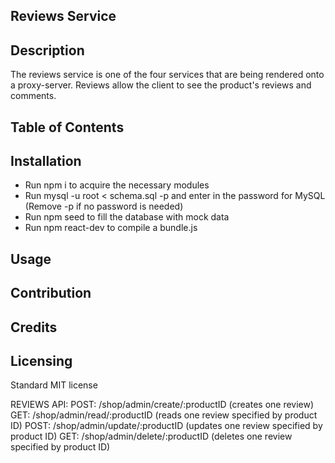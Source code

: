 ## Reviews Service

## Description
The reviews service is one of the four services that are being rendered onto a proxy-server. Reviews allow the client to see the product's reviews and comments.

## Table of Contents


## Installation
- Run npm i to acquire the necessary modules
- Run mysql -u root < schema.sql -p and enter in the password for MySQL (Remove -p if no password is needed)
- Run npm seed to fill the database with mock data
- Run npm react-dev to compile a bundle.js

## Usage

## Contribution

## Credits

## Licensing
Standard MIT license

REVIEWS API:
POST: /shop/admin/create/:productID (creates one review)
GET: /shop/admin/read/:productID (reads one review specified by product ID)
POST: /shop/admin/update/:productID (updates one review specified by product ID)
GET: /shop/admin/delete/:productID (deletes one review specified by product ID)
